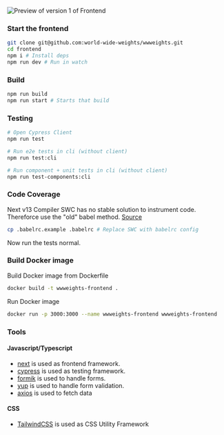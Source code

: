 ![Preview of version 1 of Frontend](https://user-images.githubusercontent.com/47084064/219779311-4a8b9e0d-4221-430c-acc7-09c9f36152a3.png)


### Start the frontend
```sh
git clone git@github.com:world-wide-weights/wwweights.git
cd frontend
npm i # Install deps
npm run dev # Run in watch
```

### Build

```sh
npm run build
npm run start # Starts that build
```
### Testing

```sh
# Open Cypress Client
npm run test 

# Run e2e tests in cli (without client)
npm run test:cli

# Run component + unit tests in cli (without client)
npm run test-components:cli
```

### Code Coverage

Next v13 Compiler SWC has no stable solution to instrument code. Thereforce use the "old" babel method. [Source](https://github.com/vercel/next.js/discussions/30529)

```sh
cp .babelrc.example .babelrc # Replace SWC with babelrc config
```
Now run the tests normal. 

### Build Docker image

Build Docker image from Dockerfile 

```sh
docker build -t wwweights-frontend .
```

Run Docker image 

```sh
docker run -p 3000:3000 --name wwweights-frontend wwweights-frontend
```

### Tools

#### Javascript/Typescript

- [next](https://nextjs.org/) is used as frontend framework.
- [cypress](https://www.cypress.io/) is used as testing framework.
- [formik](https://formik.org/) is used to handle forms.
- [yup](https://www.npmjs.com/package/yup) is used to handle form validation.
- [axios](https://axios-http.com/) is used to fetch data
#### CSS
- [TailwindCSS](https://tailwindcss.com/) is used as CSS Utility Framework
